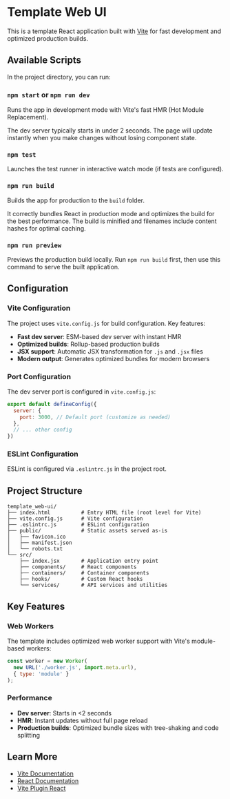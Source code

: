 # Template Web UI

This is a template React application built with [Vite](https://vitejs.dev/) for fast development and optimized production builds.

## Available Scripts

In the project directory, you can run:

### `npm start` or `npm run dev`

Runs the app in development mode with Vite's fast HMR (Hot Module Replacement).

The dev server typically starts in under 2 seconds. The page will update instantly when you make changes without losing component state.

### `npm test`

Launches the test runner in interactive watch mode (if tests are configured).

### `npm run build`

Builds the app for production to the `build` folder.

It correctly bundles React in production mode and optimizes the build for the best performance. The build is minified and filenames include content hashes for optimal caching.

### `npm run preview`

Previews the production build locally. Run `npm run build` first, then use this command to serve the built application.

## Configuration

### Vite Configuration

The project uses `vite.config.js` for build configuration. Key features:

- **Fast dev server**: ESM-based dev server with instant HMR
- **Optimized builds**: Rollup-based production builds
- **JSX support**: Automatic JSX transformation for `.js` and `.jsx` files
- **Modern output**: Generates optimized bundles for modern browsers

### Port Configuration

The dev server port is configured in `vite.config.js`:

```javascript
export default defineConfig({
  server: {
    port: 3000, // Default port (customize as needed)
  },
  // ... other config
})
```

### ESLint Configuration

ESLint is configured via `.eslintrc.js` in the project root.

## Project Structure

```
template_web-ui/
├── index.html          # Entry HTML file (root level for Vite)
├── vite.config.js      # Vite configuration
├── .eslintrc.js        # ESLint configuration
├── public/             # Static assets served as-is
│   ├── favicon.ico
│   ├── manifest.json
│   └── robots.txt
└── src/
    ├── index.jsx       # Application entry point
    ├── components/     # React components
    ├── containers/     # Container components
    ├── hooks/          # Custom React hooks
    └── services/       # API services and utilities
```

## Key Features

### Web Workers

The template includes optimized web worker support with Vite's module-based workers:

```javascript
const worker = new Worker(
  new URL('./worker.js', import.meta.url),
  { type: 'module' }
);
```

### Performance

- **Dev server**: Starts in <2 seconds
- **HMR**: Instant updates without full page reload
- **Production builds**: Optimized bundle sizes with tree-shaking and code splitting

## Learn More

- [Vite Documentation](https://vitejs.dev/)
- [React Documentation](https://react.dev/)
- [Vite Plugin React](https://github.com/vitejs/vite-plugin-react)
